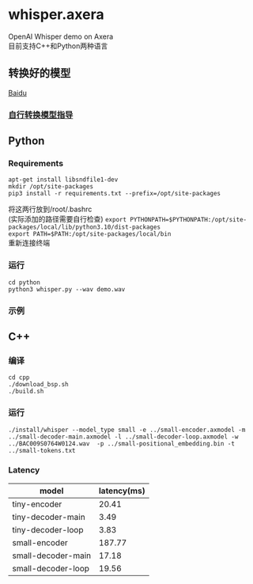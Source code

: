 # whisper.axera
OpenAI Whisper demo on Axera  
目前支持C++和Python两种语言

## 转换好的模型
[Baidu](https://pan.baidu.com/s/1tOHVMZCin0A68T5HmKRJyg?pwd=axyz)

### [自行转换模型指导](/model_convert/README.md)

## Python
### Requirements
```apt-get install libsndfile1-dev```  
```mkdir /opt/site-packages```  
```pip3 install -r requirements.txt --prefix=/opt/site-packages```  

将这两行放到/root/.bashrc  
(实际添加的路径需要自行检查)
```export PYTHONPATH=$PYTHONPATH:/opt/site-packages/local/lib/python3.10/dist-packages```  
```export PATH=$PATH:/opt/site-packages/local/bin```  
 重新连接终端

### 运行
```cd python```  
```python3 whisper.py --wav demo.wav```  

### 示例


## C++

### 编译

```
cd cpp
./download_bsp.sh
./build.sh
```

### 运行

```./install/whisper --model_type small -e ../small-encoder.axmodel -m ../small-decoder-main.axmodel -l ../small-decoder-loop.axmodel -w ../BAC009S0764W0124.wav  -p ../small-positional_embedding.bin -t ../small-tokens.txt```

### Latency
| model | latency(ms) |
|---|---|
|tiny-encoder|20.41|
|tiny-decoder-main|3.49|
|tiny-decoder-loop|3.83|
|small-encoder|187.77|
|small-decoder-main|17.18|
|small-decoder-loop|19.56|
